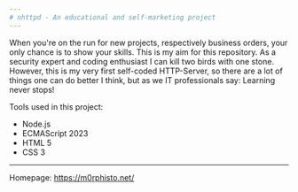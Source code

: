 ```yaml
---
# nhttpd - An educational and self-marketing project
---
```


When you're on the run for new projects, respectively business orders, your only chance is to show your skills. This is my aim for this repository. As a security expert and coding enthusiast I can kill two birds with one stone. However, this is my very first self-coded HTTP-Server, so there are a lot of things one can do better I think, but as we IT professionals say: Learning never stops!

Tools used in this project:

- Node.js
- ECMAScript 2023
- HTML 5
- CSS 3

---

Homepage: https://m0rphisto.net/